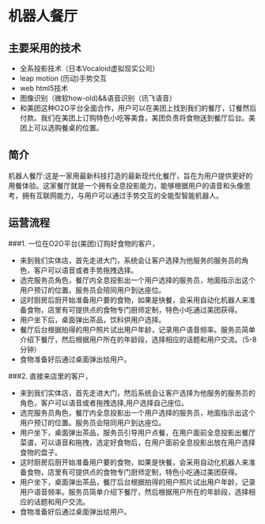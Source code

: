 # 机器人餐厅

## 主要采用的技术  
* 全系投影技术（日本Vocaloid虚拟现实公司）  
* leap motion (历动)手势交互
* web html5技术  
* 图像识别（微软how-old)&&语音识别（讯飞语音）
* 和美团这种O2O平台全面合作，用户可以在美团上找到我们的餐厅，订餐然后付款。我们在美团上订购特色小吃等美食，美团负责将食物送到餐厅后台。美团上可以选购餐桌的位置。

## 简介
机器人餐厅:这是一家用最新科技打造的最新现代化餐厅，旨在为用户提供更好的用餐体验。这家餐厅就是一个拥有全息投影能力，能够根据用户的语音和头像思考，拥有互联网能力，与用户可以通过手势交互的全能型智能机器人。  

## 运营流程  

###1. 一位在O2O平台(美团)订购好食物的客户，
*  来到我们实体店，首先走进大门，系统会让客户选择为他服务的服务员的角色，客户可以语音或者手势拖拽选择。
*  选完服务员角色，餐厅内全息投影出一个用户选择的服务员，地面指示出这个用户预订的位置。服务员会陪同用户到达座位。
*  这时厨房后厨开始准备用户要的食物，如果是快餐，会采用自动化机器人来准备食物，店里有可提供点的食物专门厨师定制，特色小吃通过美团获得。
*  用户坐下后，桌面弹出茶品，饮料供用户选择。
*  餐厅后台根据拍得的用户照片试出用户年龄，记录用户语音频率。服务员简单介绍下餐厅，然后根据用户所在的年龄段，选择相应的话题和用户交流。（5-8分钟）
*  食物准备好后通过桌面弹出给用户。

###2. 直接来店里的客户，
*  来到我们实体店，首先走进大门，然后系统会让客户选择为他服务的服务员的角色，客户可以语音或者拖拽选择,用户选择自己座位。
*  选完服务员角色，餐厅内全息投影出一个用户选择的服务员，地面指示出这个用户预订的位置。服务员会陪同用户到达座位。
*  用户坐下，桌面弹出茶品，服务员引导用户点餐，在用户面前全息投影出餐厅菜谱，可以语音和拖拽，选定好食物后，在用户面前全息投影出放在用户选择食物的盘子。
*  这时厨房后厨开始准备用户要的食物，如果是快餐，会采用自动化机器人来准备食物，店里有可提供点的食物专门厨师定制，特色小吃通过美团获得。
*  用户坐下，桌面弹出茶品，餐厅后台根据拍得的用户照片试出用户年龄，记录用户语音频率。服务员简单介绍下餐厅，然后根据用户所在的年龄段，选择相应的话题和用户交流。
*  食物准备好后通过桌面弹出给用户。